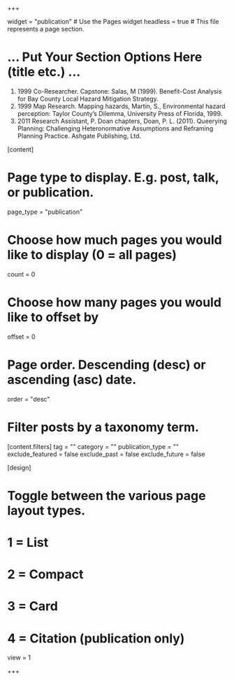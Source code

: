 +++

widget = "publication"  # Use the Pages widget
headless = true  # This file represents a page section.

# ... Put Your Section Options Here (title etc.) ...

1. 1999 Co-Researcher. Capstone: Salas, M (1999). Benefit-Cost Analysis for Bay County Local Hazard Mitigation Strategy.
2. 1999 Map Research. Mapping hazards, Martin, S., Environmental hazard perception: Taylor County’s Dilemma, University Press of Florida, 1999.
3. 2011	Research Assistant, P. Doan chapters, Doan, P. L. (2011). Queerying Planning: Challenging Heteronormative Assumptions and Reframing Planning Practice. Ashgate Publishing, Ltd.
  

[content]
  # Page type to display. E.g. post, talk, or publication.
  page_type = "publication"
  
  # Choose how much pages you would like to display (0 = all pages)
  count = 0
  
  # Choose how many pages you would like to offset by
  offset = 0

  # Page order. Descending (desc) or ascending (asc) date.
  order = "desc"

  # Filter posts by a taxonomy term.
  [content.filters]
    tag = ""
    category = ""
    publication_type = ""
    exclude_featured = false
    exclude_past = false
    exclude_future = false
    
[design]
  # Toggle between the various page layout types.
  #   1 = List
  #   2 = Compact
  #   3 = Card
  #   4 = Citation (publication only)
  view = 1
  
  +++

